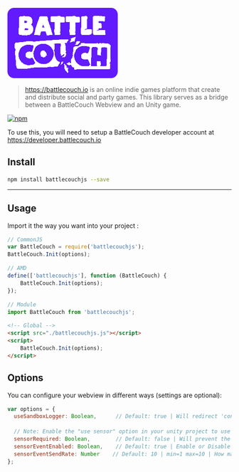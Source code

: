 ![alt tag](./assets/battlecouch_logo.png)
> https://battlecouch.io is an online indie games platform that create and distribute social and party games. This library serves as a bridge between a BattleCouch Webview and an Unity game.

[![npm](https://img.shields.io/npm/v/battlecouchjs.svg)](https://npmjs.org/package/battlecouchjs)

To use this, you will need to setup a BattleCouch developer account at
https://developer.battlecouch.io

## Install

```bash
npm install battlecouchjs --save
```

----

## Usage

Import it the way you want into your project :

```javascript
// CommonJS
var BattleCouch = require('battlecouchjs');
BattleCouch.Init(options);
```

```javascript
// AMD
define(['battlecouchjs'], function (BattleCouch) {
    BattleCouch.Init(options);
});
```

```javascript
// Module
import BattleCouch from 'battlecouchjs';
```

```html
<!-- Global -->
<script src="./battlecouchjs.js"></script>
<script>
    BattleCouch.Init(options);
</script>
```

## Options
You can configure your webview in different ways (settings are optional):

```javascript
var options = {
  useSandboxLogger: Boolean,      // Default: true | Will redirect 'console.log()', 'console.warn()' and 'console.error()' messages to the sandbox dev console
  
  // Note: Enable the "use sensor" option in your unity project to use this
  sensorRequired: Boolean,        // Default: false | Will prevent the player from playing the game if the orientation & motion sensors are not supported or not available.
  sensorEventEnabled: Boolean,    // Default: true | Enable or Disable the sensor data event on start. This can be turned On or Off later.
  sensorEventSendRate: Number    // Default: 10 | min=1 max=10 | How many times per second the sensor data will be sent.
};
```

